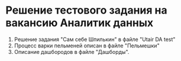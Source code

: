 # Решение тестового задания на вакансию Аналитик данных
1. Решение задания "Сам себе Шпилькин" в файле "Utair DA test"
2. Процесс варки пельменей описан в файле "Пельмешки"
3. Описание дашбородов в файле "Дашборды".
